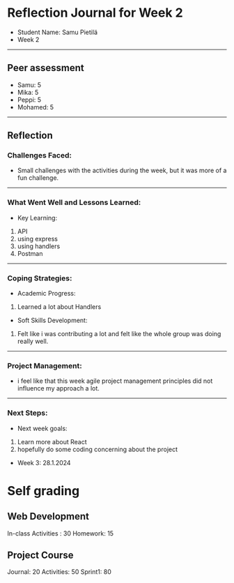 # Reflection Journal for Week 2
* Student Name: Samu Pietilä
* Week 2
---
## Peer assessment
* Samu: 5
* Mika: 5
* Peppi: 5
* Mohamed: 5
---
## Reflection
### Challenges Faced:
- Small challenges with the activities during the week, but it was more of a fun challenge.
---
### What Went Well and Lessons Learned:
* Key Learning: 
1. API
2. using express
3. using handlers
4. Postman
---
### Coping Strategies:
* Academic Progress: 
1. Learned a lot about Handlers
* Soft Skills Development:
1.  Felt like i was contributing a lot and felt like the whole group was doing really well.
---
### Project Management:
- i feel like that this week agile project management principles did not influence my approach a lot.
---
### Next Steps:
* Next week goals:
1. Learn more about React
2. hopefully do some coding concerning about the project
- Week 3: 28.1.2024

# Self grading
## Web Development
In-class Activities : 30
Homework: 15
## Project Course
Journal: 20
Activities: 50
Sprint1: 80
